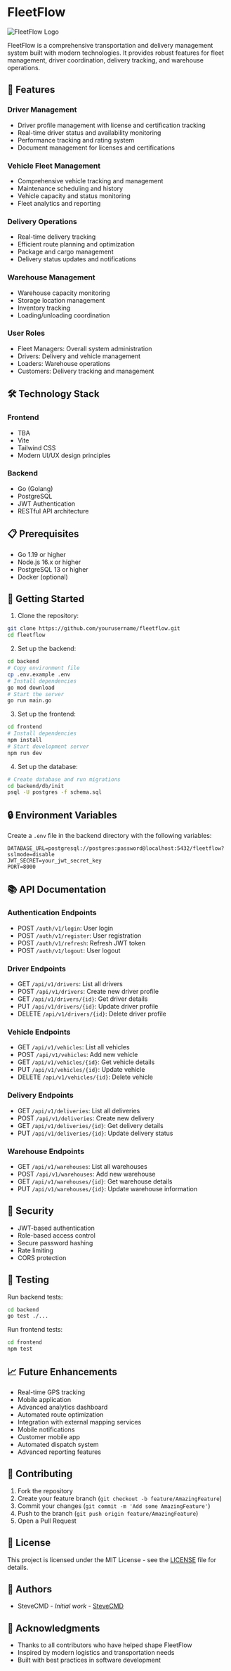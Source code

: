 # FleetFlow

![FleetFlow Logo](assets/logo.svg)

FleetFlow is a comprehensive transportation and delivery management system built with modern technologies. It provides robust features for fleet management, driver coordination, delivery tracking, and warehouse operations.

## 🚀 Features

### Driver Management
- Driver profile management with license and certification tracking
- Real-time driver status and availability monitoring
- Performance tracking and rating system
- Document management for licenses and certifications

### Vehicle Fleet Management
- Comprehensive vehicle tracking and management
- Maintenance scheduling and history
- Vehicle capacity and status monitoring
- Fleet analytics and reporting

### Delivery Operations
- Real-time delivery tracking
- Efficient route planning and optimization
- Package and cargo management
- Delivery status updates and notifications

### Warehouse Management
- Warehouse capacity monitoring
- Storage location management
- Inventory tracking
- Loading/unloading coordination

### User Roles
- Fleet Managers: Overall system administration
- Drivers: Delivery and vehicle management
- Loaders: Warehouse operations
- Customers: Delivery tracking and management

## 🛠 Technology Stack

### Frontend
- TBA
- Vite
- Tailwind CSS
- Modern UI/UX design principles

### Backend
- Go (Golang)
- PostgreSQL
- JWT Authentication
- RESTful API architecture

## 📋 Prerequisites

- Go 1.19 or higher
- Node.js 16.x or higher
- PostgreSQL 13 or higher
- Docker (optional)

## 🚀 Getting Started

1. Clone the repository:
```bash
git clone https://github.com/yourusername/fleetflow.git
cd fleetflow
```

2. Set up the backend:
```bash
cd backend
# Copy environment file
cp .env.example .env
# Install dependencies
go mod download
# Start the server
go run main.go
```

3. Set up the frontend:
```bash
cd frontend
# Install dependencies
npm install
# Start development server
npm run dev
```

4. Set up the database:
```bash
# Create database and run migrations
cd backend/db/init
psql -U postgres -f schema.sql
```

## 🔒 Environment Variables

Create a `.env` file in the backend directory with the following variables:

```env
DATABASE_URL=postgresql://postgres:password@localhost:5432/fleetflow?sslmode=disable
JWT_SECRET=your_jwt_secret_key
PORT=8000
```

## 📚 API Documentation

### Authentication Endpoints
- POST `/auth/v1/login`: User login
- POST `/auth/v1/register`: User registration
- POST `/auth/v1/refresh`: Refresh JWT token
- POST `/auth/v1/logout`: User logout

### Driver Endpoints
- GET `/api/v1/drivers`: List all drivers
- POST `/api/v1/drivers`: Create new driver profile
- GET `/api/v1/drivers/{id}`: Get driver details
- PUT `/api/v1/drivers/{id}`: Update driver profile
- DELETE `/api/v1/drivers/{id}`: Delete driver profile

### Vehicle Endpoints
- GET `/api/v1/vehicles`: List all vehicles
- POST `/api/v1/vehicles`: Add new vehicle
- GET `/api/v1/vehicles/{id}`: Get vehicle details
- PUT `/api/v1/vehicles/{id}`: Update vehicle
- DELETE `/api/v1/vehicles/{id}`: Delete vehicle

### Delivery Endpoints
- GET `/api/v1/deliveries`: List all deliveries
- POST `/api/v1/deliveries`: Create new delivery
- GET `/api/v1/deliveries/{id}`: Get delivery details
- PUT `/api/v1/deliveries/{id}`: Update delivery status

### Warehouse Endpoints
- GET `/api/v1/warehouses`: List all warehouses
- POST `/api/v1/warehouses`: Add new warehouse
- GET `/api/v1/warehouses/{id}`: Get warehouse details
- PUT `/api/v1/warehouses/{id}`: Update warehouse information

## 🔐 Security

- JWT-based authentication
- Role-based access control
- Secure password hashing
- Rate limiting
- CORS protection

## 🧪 Testing

Run backend tests:
```bash
cd backend
go test ./...
```

Run frontend tests:
```bash
cd frontend
npm test
```

## 📈 Future Enhancements

- Real-time GPS tracking
- Mobile application
- Advanced analytics dashboard
- Automated route optimization
- Integration with external mapping services
- Mobile notifications
- Customer mobile app
- Automated dispatch system
- Advanced reporting features

## 🤝 Contributing

1. Fork the repository
2. Create your feature branch (`git checkout -b feature/AmazingFeature`)
3. Commit your changes (`git commit -m 'Add some AmazingFeature'`)
4. Push to the branch (`git push origin feature/AmazingFeature`)
5. Open a Pull Request

## 📝 License

This project is licensed under the MIT License - see the [LICENSE](LICENSE) file for details.

## 👥 Authors

- SteveCMD - *Initial work* - [SteveCMD](https://github.com/stevecmd)

## 🙏 Acknowledgments

- Thanks to all contributors who have helped shape FleetFlow
- Inspired by modern logistics and transportation needs
- Built with best practices in software development
